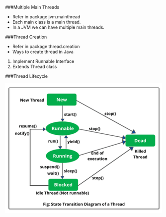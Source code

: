 ###Multiple Main Threads
* Refer in package jvm.mainthread
* Each main class is a main thread.
* In a JVM we can have multiple main threads.

###Thread Creation
* Refer in package thread.creation
* Ways to create thread in Java
1. Implement Runnable Interface
2. Extends Thread class

###Thread Lifecycle

![img.png](img.png)
